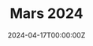 ---
title: "Mars 2024"
thumbnail: "images/fringale/volume3/mars24/mars24.png"
date: 2024-04-17T00:00:00Z
draft: false
layout: "month"
type: "fringale/volume3"
background: "images/fringale/volume3/mars24/mars24.png"
---